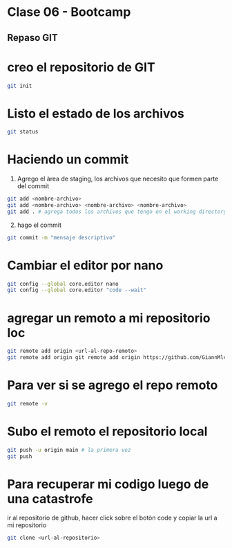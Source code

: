 # Clase 06 - Bootcamp

## Repaso GIT

# creo el repositorio de GIT

```sh
git init
```

# Listo el estado de los archivos

```sh
git status
```

# Haciendo un commit

1. Agrego el àrea de staging, los archivos que necesito que formen parte del commit

```sh
git add <nombre-archivo>
git add <nombre-archivo> <nombre-archivo> <nombre-archivo>
git add . # agrega todos los archivos que tengo en el working directory (WD)
```

2. hago el commit

```sh
git commit -m "mensaje descriptivo"
```

# Cambiar el editor por nano

```sh
git config --global core.editor nano
git config --global core.editor "code --wait"
```

# agregar un remoto a mi repositorio loc

```sh
git remote add origin <url-al-repo-remoto>
git remote add origin git remote add origin https://github.com/GiannMlclz/Repaso-ramas.git
```

# Para ver si se agrego el repo remoto

```sh
git remote -v
```

# Subo el remoto el repositorio local

```sh
git push -u origin main # la primera vez
git push
```

# Para recuperar mi codigo luego de una catastrofe
ir al repositorio de github, hacer click sobre el botòn code y copiar la url a mi repositorio
```sh
git clone <url-al-repositorio>
```